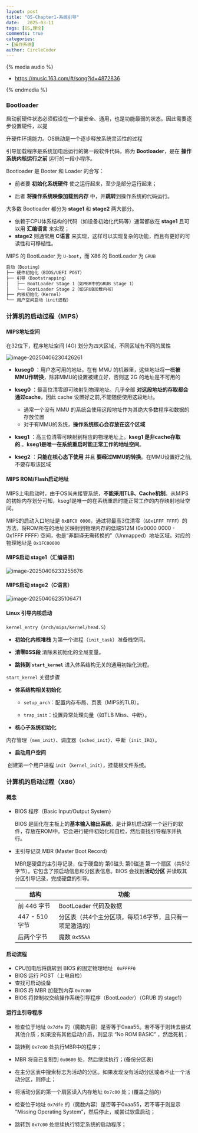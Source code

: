 ```yaml
---
layout: post
title: "OS-Chapter1-系统引导"
date:   2025-03-11
tags: [OS,理论]
comments: true
categories:
- [操作系统]
author: CircleCoder
---
```


{% media audio %}

- https://music.163.com/#/song?id=4872836

{% endmedia %}



### Bootloader

启动前硬件状态必须假设在一个最安全、通用，也是功能最弱的状态。因此需要逐步设置硬件，以提

升硬件环境能力。OS启动是一个逐步释放系统灵活性的过程

引导加载程序是系统加电后运行的第一段软件代码，称为 **Bootloader**，是在 **操作系统内核运行之前** 运行的一段小程序。

Bootloader 是 Booter 和 Loader 的合写：

- 前者要 **初始化系统硬件** 使之运行起来，至少是部分运行起来；

-  后者 **将操作系统映像加载到内存** 中，并**跳转**到操作系统的代码运行。

大多数 Bootloader 都分为 **stage1** 和 **stage2** 两大部分。

- 依赖于CPU体系结构的代码（如设备初始化代码等）通常都放在 **stage1** 且可以用 **汇编语言** 来实现；
- **stage2** 则通常用 **C语言** 来实现，这样可以实现复杂的功能，而且有更好的可读性和可移植性。

MIPS 的 BootLoader 为 `U-boot`，而 X86 的 BootLoader 为 `GRUB`



```markdown
启动（Booting）
├── 硬件初始化（BIOS/UEFI POST）  
├── 引导（Bootstrapping）  
│   ├── BootLoader Stage 1（如MBR中的GRUB Stage 1）  
│   └── BootLoader Stage 2（如GRUB加载内核）  
├── 内核初始化（Kernel）  
└── 用户空间启动（init进程）  
```

### 计算机的启动过程（MIPS）

#### MIPS地址空间

在32位下，程序地址空间 (4G) 划分为四大区域，不同区域有不同的属性

 ![image-20250406230426261](https://circlecoder05.oss-cn-beijing.aliyuncs.com/test/202504062311162.png)

- **kuseg0** ：用户态可用的地址。在有 MMU 的机器里，这些地址将一概**被MMU作转换**，除非MMU的设置被建立好，否则这 2G 的地址是不可用的
- **kseg0** ：最高位清零即可映射到物理地址。几乎全部 **对这段地址的存取都会通过cache**，因此 cache 设置好之前,不能随便使用这段地址。
  - 通常一个没有 MMU 的系统会使用这段地址作为其绝大多数程序和数据的存放位置
  - 对于有MMU的系统，**操作系统核心会存放在这个区域**
- **kseg1** ：高三位清零可映射到相应的物理地址上。**kseg1 是非cache存取的**.。**kseg1是唯一在系统重启时能正常工作的地址空间**。

- **kseg2** ：**只能在核心态下使用** 并且 **要经过MMU的转换**。在MMU设置好之前,不要存取该区域



#### MIPS ROM/Flash启动地址

MIPS上电启动时，由于OS尚未接管系统，**不能采用TLB、Cache机制**。从MIPS的初始内存划分可知，kseg1是唯一的在系统重启时能正常工作的内存映射地址空间。

MIPS的启动入口地址是 `0xBFC0 0000`，通过将最高3位清零（`&0x1FFF FFFF`）的方法，将ROM所在的地址区映射到物理内存的低端512M (0x0000 0000 - 0x1FFF FFFF) 空间，也是“非翻译无需转换的”（Unmapped）地址区域。对应的物理地址是 `0x1FC00000`



#### MIPS启动 stage1（汇编语言)

![image-20250406233255676](https://circlecoder05.oss-cn-beijing.aliyuncs.com/test/202504062332791.png)



#### MIPS启动 stage2（C语言）

 ![image-20250406235106471](https://circlecoder05.oss-cn-beijing.aliyuncs.com/test/202504062351650.png)



#### Linux 引导内核启动

`kernel_entry`（`arch/mips/kernel/head.S`）

- **初始化内核堆栈**
  为第一个进程（`init_task`）准备栈空间。

- **清零BSS段**
  清除未初始化的全局变量。

- **跳转到 `start_kernel`**
  进入体系结构无关的通用初始化流程。

`start_kernel` 关键步骤

- **体系结构相关初始化**

  - `setup_arch`：配置内存布局、页表（MIPS的TLB）。

  - `trap_init`：设置异常处理向量（如TLB Miss、中断）。

- **核心子系统初始化**

​	内存管理（`mem_init`）、调度器（`sched_init`）、中断（`init_IRQ`）。

- **启动用户空间**

​	创建第一个用户进程 `init`（`kernel_init`），挂载根文件系统。



### 计算机的启动过程（X86）

#### 概念

- BIOS 程序（Basic Input/Output System）

  BIOS 是固化在主板上的**基本输入输出系统**，是计算机启动第一个运行的软件，存放在ROM中。它会进行硬件初始化和自检，然后查找引导程序并执行。

- 主引导记录 MBR (Master Boot Record)

  MBR是硬盘的主引导记录，位于硬盘的 第0磁头 第0磁道 第一个扇区（共512字节）。它包含了预启动信息和分区表信息。BIOS 会找到**活动分区** 并读取其分区引导记录，完成硬盘的引导。

  | 结构           | 功能                                                    |
  | -------------- | ------------------------------------------------------- |
  | 前 446 字节    | BootLoader 代码及数据                                   |
  | 447 - 510 字节 | 分区表（共4个主分区项，每项16字节，且只有一项是激活的） |
  | 后两个字节     | 魔数 `0x55AA`                                           |



#### 启动流程

- CPU加电后将跳转到 BIOS 的固定物理地址 ` 0xFFFF0`
- BIOS 运行 POST（上电自检）
- 查找可启动设备
- BIOS 将 MBR 加载到内存 `0x7C00`
- BIOS 将控制权交给操作系统引导程序（BootLoader）（GRUB 的 stage1）



#### 运行主引导程序

- 检查位于地址 `0x7dfe` 的（魔数内容）是否等于0xaa55。若不等于则转去尝试其他介质；如果没有其他启动介质，则显示 “No ROM BASIC” ，然后死机；

- 跳转到 `0x7c00` 处执行MBR中的程序；
- MBR 将自己复制到 `0x0600` 处，然后继续执行；(备份分区表)
- 在主分区表中搜索标志为活动的分区。如果发现没有活动分区或者不止一个活动分区，则停止；
- 将活动分区的第一个扇区读入内存地址 `0x7c00` 处；(覆盖之前的)
- 检查位于地址 `0x7dfe` 的（魔数内容）是否等于0xaa55，若不等于则显示 “Missing Operating System”，然后停止，或尝试软盘启动；
- 跳转到 `0x7c00` 处继续执行特定系统的启动程序；